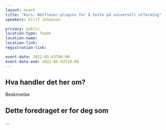 ```yaml
---
layout: event
title: "Kurs: Nettleser-plugins for å teste på universell utforming"
speakers: Eilif Johansen

privacy: public
location-type: Teams
location-name:
location-link:
registration-link:

event-date: 2022-05-03T09:00
event-date-end: 2022-05-03T10:00
---
```

## Hva handler det her om?
Beskrivelse

## Dette foredraget er for deg som
...
